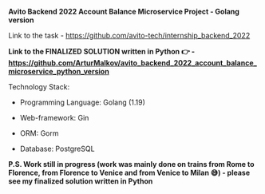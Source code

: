 **Avito Backend 2022 Account Balance Microservice Project - Golang version**

Link to the task - https://github.com/avito-tech/internship_backend_2022

**Link to the FINALIZED SOLUTION written in Python :point_right: - https://github.com/ArturMalkov/avito_backend_2022_account_balance_microservice_python_version**

Technology Stack:

- Programming Language: Golang (1.19)

- Web-framework: Gin

- ORM: Gorm

- Database: PostgreSQL

**P.S. Work still in progress (work was mainly done on trains from Rome to Florence, from Florence to Venice and from Venice to Milan :sweat_smile:) - please see my finalized solution written in Python**
